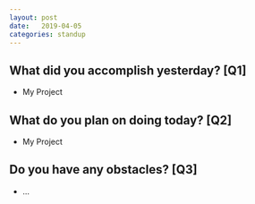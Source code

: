 ```yaml
---
layout:	post
date:	2019-04-05
categories:	standup
---
```

## What did you accomplish yesterday? [Q1]

- My Project

## What do you plan on doing today? [Q2]

- My Project

## Do you have any obstacles? [Q3]

- ...